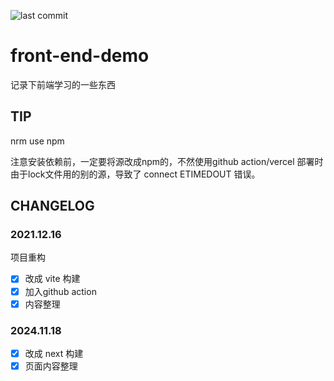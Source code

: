 ![last commit](https://badgen.net/github/last-commit/QinZhen001/front-end-demo)

# front-end-demo

记录下前端学习的一些东西

## TIP

nrm use npm

注意安装依赖前，一定要将源改成npm的，不然使用github action/vercel 部署时 由于lock文件用的别的源，导致了 connect ETIMEDOUT 错误。

## CHANGELOG

### 2021.12.16

项目重构

- [x] 改成 vite 构建
- [x] 加入github action
- [x] 内容整理

### 2024.11.18

- [x] 改成 next 构建
- [x] 页面内容整理
